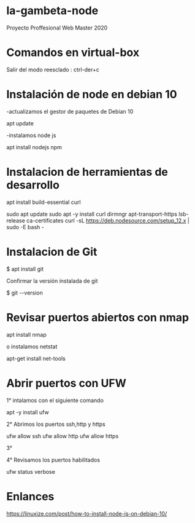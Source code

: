 # la-gambeta-node
Proyecto Proffesional Web Master 2020

# Comandos en virtual-box

Salir del modo reesclado :    ctrl-der+c


# Instalación de node en debian 10

-actualizamos el gestor de paquetes de Debian 10

apt update

-instalamos node js 

apt install nodejs npm


# Instalacion de herramientas de desarrollo

apt install build-essential curl


sudo apt update
sudo apt -y install curl dirmngr apt-transport-https lsb-release ca-certificates
curl -sL https://deb.nodesource.com/setup_12.x | sudo -E bash -


# Instalacion de  Git


$ apt install git

Confirmar la versión instalada de git 

$ git --version


# Revisar puertos abiertos con nmap

apt install nmap

o instalamos netstat

apt-get install net-tools



# Abrir puertos con UFW
1° intalamos con el siguiente comando

apt -y install ufw

2° Abrimos los puertos ssh,http y https

ufw allow ssh
ufw allow http
ufw allow https

3°



4° Revisamos los puertos habilitados

ufw status verbose





# Enlances 
https://linuxize.com/post/how-to-install-node-js-on-debian-10/
